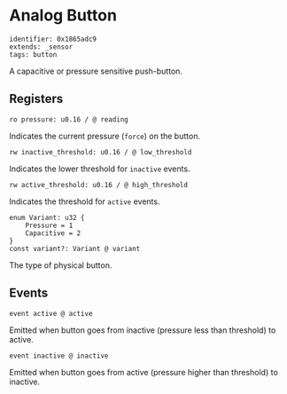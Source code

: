 # Analog Button

    identifier: 0x1865adc9
    extends: _sensor
    tags: button

A capacitive or pressure sensitive push-button.

## Registers

    ro pressure: u0.16 / @ reading

Indicates the current pressure (``force``) on the button.

    rw inactive_threshold: u0.16 / @ low_threshold
    
Indicates the lower threshold for ``inactive`` events.

    rw active_threshold: u0.16 / @ high_threshold
    
Indicates the threshold for ``active`` events.

    enum Variant: u32 {
        Pressure = 1
        Capacitive = 2
    }
    const variant?: Variant @ variant

The type of physical button.

## Events

    event active @ active

Emitted when button goes from inactive (pressure less than threshold) to active.

    event inactive @ inactive

Emitted when button goes from active (pressure higher than threshold) to inactive.
